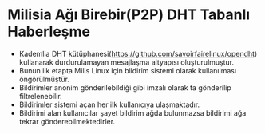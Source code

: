 # Milisia Ağı Birebir(P2P) DHT Tabanlı Haberleşme 

* Kademlia DHT kütüphanesi(https://github.com/savoirfairelinux/opendht) kullanarak durdurulamayan mesajlaşma altyapısı oluşturulmuştur.
* Bunun ilk etapta Milis Linux için bildirim sistemi olarak kullanılması öngörülmüştür.
* Bildirimler anonim gönderilebildiği gibi imzalı olarak ta gönderilip filtrelenebilir.
* Bildirimler sistemi açan her ilk kullanıcıya ulaşmaktadır.
* Bildirimi alan kullanıcılar şayet bildirim ağda bulunmazsa bildirimi ağa tekrar gönderebilmektedirler.

